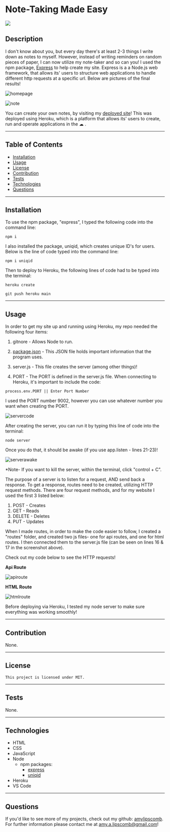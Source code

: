 # Note-Taking Made Easy 
<img src="https://img.shields.io/badge/License-MIT-ff69b4.svg">

## Description

I don't know about you, but every day there's at least 2-3 things I write down as notes to myself. However, instead of writing reminders on random pieces of paper, I can now utilize my note-taker and so can you! I used the npm package, [Express](https://www.npmjs.com/package/express) to help create my site. Express is a a Node.js web framework, that allows its' users to structure web applications to handle different http requests at a specific url. Below are pictures of the final results!  

![homepage](./public/assets/css/images/noteTakerhomepage.png)

![note](./public/assets/css/images/amysNote.png)

You can create your own notes, by visiting my [deployed site](https://damp-escarpment-46573.herokuapp.com/)! This was deployed using Heroku, which is a platform that allows its' users to create, run and operate applications in the &#9729; .

 

----
## Table of Contents 

  * [Installation](#installation)
  * [Usage](#usage)
  * [License](#license)
  * [Contribution](#contribution)
  * [Tests](#tests)
  * [Technologies](#technologies)
  * [Questions](#questions)

---
## Installation

To use the npm package, "express", I typed the following code into the command line:

```
npm i
```

I also installed the package, uniqid, which creates unique ID's for users. Below is the line of code typed into the command line:

```
npm i uniqid
```

Then to deploy to Heroku, the following lines of code had to be typed into the terminal: 

```
heroku create
```

```
git push heroku main
```
---

## Usage

In order to get my site up and running using Heroku, my repo needed the following four items:

1. gitnore - Allows Node to run.  

2. [package.json](https://heynode.com/tutorial/what-packagejson/) -  This JSON file holds important information that the program uses. 

3. server.js - This file creates the server (among other things)! 

4. PORT - The PORT is defined in the server.js file. When connecting to Heroku, it's important to include the code:

```
process.env.PORT || Enter Port Number
```

I used the PORT number 9002, however you can use whatever number you want when creating the PORT.  

![servercode](./public/assets/css/images/serverjscode.png)

After creating the server, you can run it by typing this line of code into the terminal:

```
node server
```

Once you do that, it should be awake (if you use app.listen - lines 21-23)! 

![serverawake](./public/assets/css/images/server-awake.png)

*Note- If you want to kill the server, within the terminal, click "control + C". 

The purpose of a server is to listen for a request, AND send back a response. To get a response, routes need to be created, utilizing HTTP request methods. There are four request methods, and for my website I used the first 3 listed below:

1. POST - Creates
2. GET  - Reads
3. DELETE - Deletes
4. PUT - Updates

When I made routes, in order to make the code easier to follow, I created a "routes" folder, and created two js files- one for api routes, and one for html routes. I then connected them to the server.js file (can be seen on lines 16 & 17 in the screenshot above). 

Check out my code below to see the HTTP requests! 

<strong>Api Route</strong>

![apiroute](./public/assets/css/images/apiroutecode.png)

<strong>HTML Route</strong>

![htmlroute](./public/assets/css/images/htmlroutecode.png)


Before deploying via Heroku, I tested my node server to make sure everything was working smoothly!


---

## Contribution

  None.

  ---

## License

```
This project is licensed under MIT.
```

---


## Tests

None.

 ---

 ## Technologies

* HTML 
* CSS
* JavaScript
* Node
    * npm packages:
       * [express](https://www.npmjs.com/package/express)
       * [uniqid](https://www.npmjs.com/package/uniqid)
* Heroku
* VS Code

 ---

## Questions

If you'd like to see more of my projects, check out my github: [amylipscomb](https://github.com/amylipscomb).
For further information please contact me at [amy.a.lipscomb@gmail.com](mailto:amy.a.lipscomb@gmail.com)!